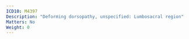 ```yaml
---
ICD10: M4397
Description: "Deforming dorsopathy, unspecified: Lumbosacral region"
Matters: No
Weight: 0
---
```


